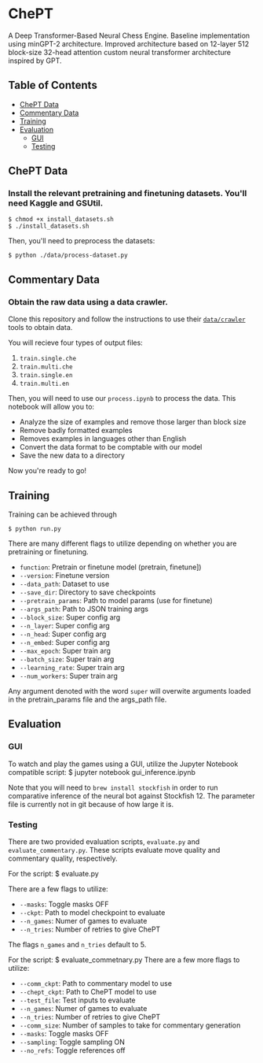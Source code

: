 # ChePT

A Deep Transformer-Based Neural Chess Engine.  Baseline implementation using minGPT-2 architecture.  Improved architecture based on 12-layer 512 block-size 32-head attention custom neural transformer architecture inspired by GPT.

## Table of Contents

- [ChePT Data](#chept-data)
- [Commentary Data](#commentary-data)
- [Training](#training)
- [Evaluation](#evaluation)
    - [GUI](#gui)
    - [Testing](#testing)

## ChePT Data
### Install the relevant pretraining and finetuning datasets.  You'll need Kaggle and GSUtil.

    $ chmod +x install_datasets.sh
    $ ./install_datasets.sh

Then, you'll need to preprocess the datasets:

    $ python ./data/process-dataset.py

## Commentary Data
### Obtain the raw data using a data crawler.

Clone this repository and follow the instructions to use their [``data/crawler``](https://github.com/harsh19/ChessCommentaryGeneration) tools to obtain data.

You will recieve four types of output files:
1. ```train.single.che```
2. ```train.multi.che```
3. ```train.single.en```
4. ```train.multi.en```

Then, you will need to use our ``process.ipynb`` to process the data. This notebook will allow you to:

* Analyze the size of examples and remove those larger than block size
* Remove badly formatted examples
* Removes examples in languages other than English
* Convert the data format to be comptable with our model
* Save the new data to a directory

Now you're ready to go!

## Training
Training can be achieved through

    $ python run.py
    
There are many different flags to utilize depending on whether you are pretraining or finetuning.
* ``function``: Pretrain or finetune model (pretrain, finetune])
* ``--version``: Finetune version
* ``--data_path``: Dataset to use
* ``--save_dir``: Directory to save checkpoints
* ``--pretrain_params``: Path to model params (use for finetune)
* ``--args_path``: Path to JSON training args
* ``--block_size``: Super config arg
* ``--n_layer``: Super config arg
* ``--n_head``: Super config arg
* ``--n_embed``: Super config arg
* ``--max_epoch``: Super train arg
* ``--batch_size``: Super train arg
* ``--learning_rate``: Super train arg
* ``--num_workers``: Super train arg

Any argument denoted with the word ``super`` will overwite arguments loaded in the pretrain_params file and the args_path file.
    
## Evaluation

### GUI
To watch and play the games using a GUI, utilize the Jupyter Notebook compatible script:
    $ jupyter notebook gui_inference.ipynb
    
Note that you will need to `brew install stockfish` in order to run comparative inference of the neural bot against Stockfish 12.  The parameter file is currently not in git because of how large it is.

### Testing
There are two provided evaluation scripts, ``evaluate.py`` and ``evaluate_commentary.py``. These scripts evaluate move quality and commentary quality, respectively.

For the script:
    $ evaluate.py
    
There are a few flags to utilize:
* ``--masks``: Toggle masks OFF
* ``--ckpt``: Path to model checkpoint to evaluate
* ``--n_games``: Numer of games to evaluate
* ``--n_tries``: Number of retries to give ChePT

The flags ``n_games`` and ``n_tries`` default to 5.

For the script:
    $ evaluate_commetnary.py
There are a few more flags to utilize:
* ``--comm_ckpt``: Path to commentary model to use
* ``--chept_ckpt``: Path to ChePT model to use
* ``--test_file``: Test inputs to evaluate
* ``--n_games``: Numer of games to evaluate
* ``--n_tries``: Number of retries to give ChePT
* ``--comm_size``: Number of samples to take for commentary generation
* ``--masks``: Toggle masks OFF
* ``--sampling``: Toggle sampling ON
* ``--no_refs``: Toggle references off
